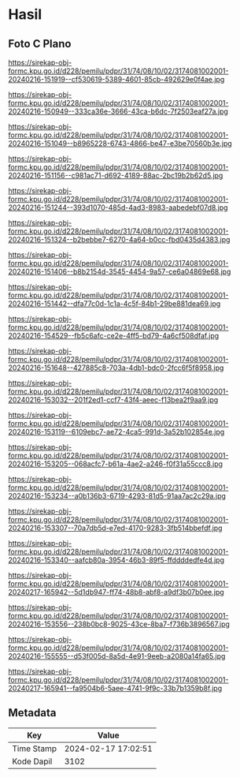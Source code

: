 # Hasil

## Foto C Plano

https://sirekap-obj-formc.kpu.go.id/d228/pemilu/pdpr/31/74/08/10/02/3174081002001-20240216-151919--cf530619-5389-4601-85cb-492629e0f4ae.jpg

https://sirekap-obj-formc.kpu.go.id/d228/pemilu/pdpr/31/74/08/10/02/3174081002001-20240216-150949--333ca36e-3666-43ca-b6dc-7f2503eaf27a.jpg

https://sirekap-obj-formc.kpu.go.id/d228/pemilu/pdpr/31/74/08/10/02/3174081002001-20240216-151049--b8965228-6743-4866-be47-e3be70560b3e.jpg

https://sirekap-obj-formc.kpu.go.id/d228/pemilu/pdpr/31/74/08/10/02/3174081002001-20240216-151156--c981ac71-d692-4189-88ac-2bc19b2b62d5.jpg

https://sirekap-obj-formc.kpu.go.id/d228/pemilu/pdpr/31/74/08/10/02/3174081002001-20240216-151244--393d1070-485d-4ad3-8983-aabedebf07d8.jpg

https://sirekap-obj-formc.kpu.go.id/d228/pemilu/pdpr/31/74/08/10/02/3174081002001-20240216-151324--b2bebbe7-6270-4a64-b0cc-fbd0435d4383.jpg

https://sirekap-obj-formc.kpu.go.id/d228/pemilu/pdpr/31/74/08/10/02/3174081002001-20240216-151406--b8b2154d-3545-4454-9a57-ce6a04869e68.jpg

https://sirekap-obj-formc.kpu.go.id/d228/pemilu/pdpr/31/74/08/10/02/3174081002001-20240216-151442--dfa77c0d-1c1a-4c5f-84b1-29be881dea69.jpg

https://sirekap-obj-formc.kpu.go.id/d228/pemilu/pdpr/31/74/08/10/02/3174081002001-20240216-154529--fb5c6afc-ce2e-4ff5-bd79-4a6cf508dfaf.jpg

https://sirekap-obj-formc.kpu.go.id/d228/pemilu/pdpr/31/74/08/10/02/3174081002001-20240216-151648--427885c8-703a-4db1-bdc0-2fcc6f5f8958.jpg

https://sirekap-obj-formc.kpu.go.id/d228/pemilu/pdpr/31/74/08/10/02/3174081002001-20240216-153032--201f2ed1-ccf7-43f4-aeec-f13bea2f9aa9.jpg

https://sirekap-obj-formc.kpu.go.id/d228/pemilu/pdpr/31/74/08/10/02/3174081002001-20240216-153119--6109ebc7-ae72-4ca5-991d-3a52b102854e.jpg

https://sirekap-obj-formc.kpu.go.id/d228/pemilu/pdpr/31/74/08/10/02/3174081002001-20240216-153205--068acfc7-b61a-4ae2-a246-f0f31a55ccc8.jpg

https://sirekap-obj-formc.kpu.go.id/d228/pemilu/pdpr/31/74/08/10/02/3174081002001-20240216-153234--a0b136b3-6719-4293-81d5-91aa7ac2c29a.jpg

https://sirekap-obj-formc.kpu.go.id/d228/pemilu/pdpr/31/74/08/10/02/3174081002001-20240216-153307--70a7db5d-e7ed-4170-9283-3fb514bbefdf.jpg

https://sirekap-obj-formc.kpu.go.id/d228/pemilu/pdpr/31/74/08/10/02/3174081002001-20240216-153340--aafcb80a-3954-46b3-89f5-ffddddedfe4d.jpg

https://sirekap-obj-formc.kpu.go.id/d228/pemilu/pdpr/31/74/08/10/02/3174081002001-20240217-165942--5d1db947-ff74-48b8-abf8-a9df3b07b0ee.jpg

https://sirekap-obj-formc.kpu.go.id/d228/pemilu/pdpr/31/74/08/10/02/3174081002001-20240216-153556--238b0bc8-9025-43ce-8ba7-f736b3896567.jpg

https://sirekap-obj-formc.kpu.go.id/d228/pemilu/pdpr/31/74/08/10/02/3174081002001-20240216-155555--d53f005d-8a5d-4e91-9eeb-a2080a14fa65.jpg

https://sirekap-obj-formc.kpu.go.id/d228/pemilu/pdpr/31/74/08/10/02/3174081002001-20240217-165941--fa9504b6-5aee-4741-9f9c-33b7b1359b8f.jpg


## Metadata

| Key        | Value               |
| ---------- | ------------------- |
| Time Stamp | 2024-02-17 17:02:51 |
| Kode Dapil | 3102                |



